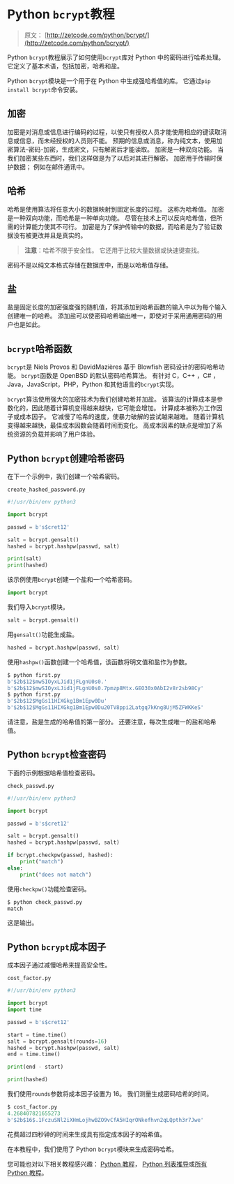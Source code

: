 # Python `bcrypt`教程

> 原文： [http://zetcode.com/python/bcrypt/](http://zetcode.com/python/bcrypt/)

Python `bcrypt`教程展示了如何使用`bcrypt`库对 Python 中的密码进行哈希处理。 它定义了基本术语，包括加密，哈希和盐。

Python `bcrypt`模块是一个用于在 Python 中生成强哈希值的库。 它通过`pip install bcrypt`命令安装。

## 加密

加密是对消息或信息进行编码的过程，以使只有授权人员才能使用相应的键读取消息或信息，而未经授权的人员则不能。 预期的信息或消息，称为纯文本，使用加密算法-密码-加密，生成密文，只有解密后才能读取。 加密是一种双向功能。 当我们加密某些东西时，我们这样做是为了以后对其进行解密。 加密用于传输时保护数据； 例如在邮件通讯中。

## 哈希

哈希是使用算法将任意大小的数据映射到固定长度的过程。 这称为哈希值。 加密是一种双向功能，而哈希是一种单向功能。 尽管在技术上可以反向哈希值，但所需的计算能力使其不可行。 加密是为了保护传输中的数据，而哈希是为了验证数据没有被更改并且是真实的。

> **注意**：哈希不限于安全性。 它还用于比较大量数据或快速键查找。

密码不是以纯文本格式存储在数据库中，而是以哈希值存储。

## 盐

盐是固定长度的加密强度强的随机值，将其添加到哈希函数的输入中以为每个输入创建唯一的哈希。 添加盐可以使密码哈希输出唯一，即使对于采用通用密码的用户也是如此。

## `bcrypt`哈希函数

`bcrypt`是 Niels Provos 和 DavidMazières 基于 Blowfish 密码设计的密码哈希功能。 `bcrypt`函数是 OpenBSD 的默认密码哈希算法。 有针对 C，C++ ，C# ，Java，JavaScript，PHP，Python 和其他语言的`bcrypt`实现。

`bcrypt`算法使用强大的加密技术为我们创建哈希并加盐。 该算法的计算成本是参数化的，因此随着计算机变得越来越快，它可能会增加。 计算成本被称为工作因子或成本因子。 它减慢了哈希的速度，使暴力破解的尝试越来越难。 随着计算机变得越来越快，最佳成本因数会随着时间而变化。 高成本因素的缺点是增加了系统资源的负载并影响了用户体验。

## Python `bcrypt`创建哈希密码

在下一个示例中，我们创建一个哈希密码。

`create_hashed_password.py`

```py
#!/usr/bin/env python3

import bcrypt

passwd = b's$cret12'

salt = bcrypt.gensalt()
hashed = bcrypt.hashpw(passwd, salt)

print(salt)
print(hashed)

```

该示例使用`bcrypt`创建一个盐和一个哈希密码。

```py
import bcrypt

```

我们导入`bcrypt`模块。

```py
salt = bcrypt.gensalt()

```

用`gensalt()`功能生成盐。

```py
hashed = bcrypt.hashpw(passwd, salt)

```

使用`hashpw()`函数创建一个哈希值，该函数将明文值和盐作为参数。

```py
$ python first.py
b'$2b$12$mwSIOyxLJid1jFLgnU0s0.'
b'$2b$12$mwSIOyxLJid1jFLgnU0s0.7pmzp8Mtx.GEO30x0AbI2v8r2sb98Cy'
$ python first.py
b'$2b$12$MgGs11HIXGkg1Bm1Epw0Du'
b'$2b$12$MgGs11HIXGkg1Bm1Epw0Du20TV8ppi2Latgq7kKng8UjM5ZFWKKeS'

```

请注意，盐是生成的哈希值的第一部分。 还要注意，每次生成唯一的盐和哈希值。

## Python `bcrypt`检查密码

下面的示例根据哈希值检查密码。

`check_passwd.py`

```py
#!/usr/bin/env python3

import bcrypt

passwd = b's$cret12'

salt = bcrypt.gensalt()
hashed = bcrypt.hashpw(passwd, salt)

if bcrypt.checkpw(passwd, hashed):
    print("match")
else:
    print("does not match")

```

使用`checkpw()`功能检查密码。

```py
$ python check_passwd.py
match

```

这是输出。

## Python `bcrypt`成本因子

成本因子通过减慢哈希来提高安全性。

`cost_factor.py`

```py
#!/usr/bin/env python3

import bcrypt
import time

passwd = b's$cret12'

start = time.time()
salt = bcrypt.gensalt(rounds=16)
hashed = bcrypt.hashpw(passwd, salt)
end = time.time()

print(end - start)

print(hashed)

```

我们使用`rounds`参数将成本因子设置为 16。 我们测量生成密码哈希的时间。

```py
$ cost_factor.py
4.268407821655273
b'$2b$16$.1FczuSNl2iXHmLojhwBZO9vCfA5HIqrONkefhvn2qLQpth3r7Jwe'

```

花费超过四秒钟的时间来生成具有指定成本因子的哈希值。

在本教程中，我们使用了 Python `bcrypt`模块来生成密码哈希。

您可能也对以下相关教程感兴趣： [Python 教程](/lang/python/)， [Python 列表推导](/articles/pythonlistcomprehensions/)或[所有 Python 教程](/all/#python)。